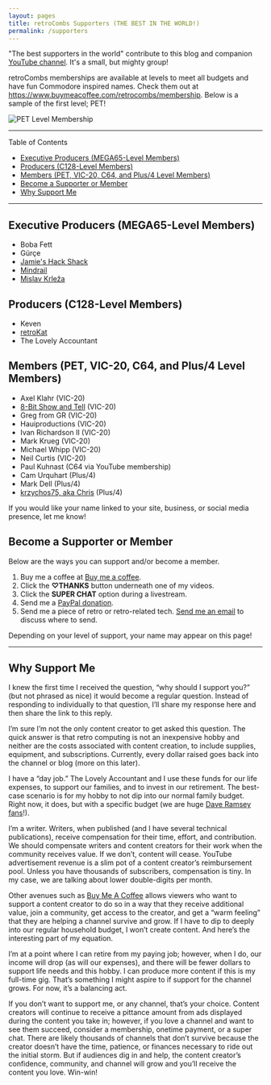```yaml
---
layout: pages
title: retroCombs Supporters (THE BEST IN THE WORLD!)
permalink: /supporters
---
```


"The best supporters in the world" contribute to this blog and companion [YouTube channel](https://www.youtube.com/@retrocombs?sub_confirmation_1). It's a small, but mighty group!

retroCombs memberships are available at levels to meet all budgets and have fun Commodore inspired names. Check them out at <https://www.buymeacoffee.com/retrocombs/membership>. Below is a sample of the first level; PET!

![PET Level Membership](https://cdn.buymeacoffee.com/uploads/membership_level/2021/12/AVxnyaAqngdbAZ4HqgSFfHmEtbC3tpeiPDB5cfj5.png@800w_0e.webp)

<hr>

Table of Contents

- [Executive Producers (MEGA65-Level Members)](#executive-producers-mega65-level-members)
- [Producers (C128-Level Members)](#producers-c128-level-members)
- [Members (PET, VIC-20, C64, and Plus/4 Level Members)](#members-pet-vic-20-c64-and-plus4-level-members)
- [Become a Supporter or Member](#become-a-supporter-or-member)
- [Why Support Me](#why-support-me)

<hr>

## Executive Producers (MEGA65-Level Members)

- Boba Fett
- Gürçe
- [Jamie's Hack Shack](https://www.youtube.com/channel/UC-otrG2r_FluXkR8lUYWdPg)
- [Mindrail](https://twitter.com/mindrail)
- [Mislav Krleža](https://twitter.com/KrlezaMislav)

## Producers (C128-Level Members)

- Keven
- [retroKat](https://twitter.com/klcombs95)
- The Lovely Accountant

## Members (PET, VIC-20, C64, and Plus/4 Level Members)

- Axel Klahr (VIC-20)
- [8-Bit Show and Tell](https://www.8bitshowandtell.com/) (VIC-20)
- Greg from GR (VIC-20)
- Hauiproductions (VIC-20)
- Ivan Richardson II (VIC-20)
- Mark Krueg (VIC-20)
- Michael Whipp (VIC-20)
- Neil Curtis (VIC-20)
- Paul Kuhnast (C64 via YouTube membership)
- Cam Urquhart (Plus/4)
- Mark Dell (Plus/4)
- [krzychos75, aka Chris](https://twitter.com/ontrucktoit) (Plus/4)

If you would like your name linked to your site, business, or social media presence, let me know!

## Become a Supporter or Member

Below are the ways you can support and/or become a member.

1. Buy me a coffee at [Buy me a coffee](https://www.buymeacoffee.com/retrocombs).
2. Click the **♡THANKS** button underneath one of my videos.
3. Click the **SUPER CHAT** option during a livestream.
4. Send me a [PayPal donation](paypal.me/stevencombs).
5. Send me a piece of retro or retro-related tech. [Send me an email](mailto:retrocombs@icloud.com) to discuss where to send.

Depending on your level of support, your name may appear on this page!

<hr>

## Why Support Me

I knew the first time I received the question, “why should I support you?” (but not phrased as nice) it would become a regular question. Instead of responding to individually to that question, I’ll share my response here and then share the link to this reply.

I’m sure I’m not the only content creator to get asked this question. The quick answer is that retro computing is not an inexpensive hobby and neither are the costs associated with content creation, to include supplies, equipment, and subscriptions. Currently, every dollar raised goes back into the channel or blog (more on this later).

I have a “day job.” The Lovely Accountant and I use these funds for our life expenses, to support our families, and to invest in our retirement. The best-case scenario is for my hobby to not dip into our normal family budget. Right now, it does, but with a specific budget (we are huge [Dave Ramsey fans](https://amzn.to/3HofGt4)!).

I’m a writer. Writers, when published (and I have several technical publications), receive compensation for their time, effort, and contribution. We should compensate writers and content creators for their work when the community receives value. If we don’t, content will cease. YouTube advertisement revenue is a slim pot of a content creator’s reimbursement pool. Unless you have thousands of subscribers, compensation is tiny. In my case, we are talking about lower double-digits per month.

Other avenues such as [Buy Me A Coffee](https://www.buymeacoffee.com/retroCombs) allows viewers who want to support a content creator to do so in a way that they receive additional value, join a community, get access to the creator, and get a “warm feeling” that they are helping a channel survive and grow. If I have to dip to deeply into our regular household budget, I won’t create content. And here’s the interesting part of my equation.

I’m at a point where I can retire from my paying job; however, when I do, our income will drop (as will our expenses), and there will be fewer dollars to support life needs and this hobby. I can produce more content if this is my full-time gig. That’s something I might aspire to if support for the channel grows. For now, it’s a balancing act.

If you don’t want to support me, or any channel, that’s your choice. Content creators will continue to receive a pittance amount from ads displayed during the content you take in; however, if you love a channel and want to see them succeed, consider a membership, onetime payment, or a super chat. There are likely thousands of channels that don’t survive because the creator doesn’t have the time, patience, or finances necessary to ride out the initial storm. But if audiences dig in and help, the content creator’s confidence, community, and channel will grow and you’ll receive the content you love. Win-win!